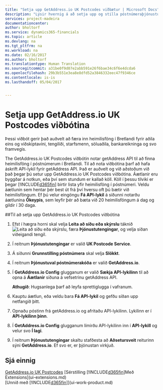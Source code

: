 ```yaml
---
title: "Setja upp GetAddress.io UK Postcodes viðbætur | Microsoft Docs"
description: "Lýsir hvernig á að setja upp og stilla póstnúmeraþjónustu til að flytja inn heimilisföng í Bretlandi"
services: project-madeira
documentationcenter: 
author: bholtorf
ms.service: dynamics365-financials
ms.topic: article
ms.devlang: na
ms.tgt_pltfrm: na
ms.workload: na
ms.date: 02/16/2017
ms.author: bholtorf
ms.translationtype: Human Translation
ms.sourcegitcommit: a31be0f9d07e2abb591e26f6bae34c6f6e4dcda6
ms.openlocfilehash: 29b3b551e3ea8e8dfd52a3846332eec47f9346ce
ms.contentlocale: is-is
ms.lasthandoff: 05/04/2017


---
```

# <a name="set-up-the-getaddressio-uk-postcodes-extension"></a>Setja upp GetAddress.io UK Postcodes viðbótina
Þessi viðbót gerir það auðvelt að færa inn heimilisföng í Bretlandi fyrir aðila eins og viðskiptavini, tengiliði, starfsmenn, söluaðila, bankareikninga og svo framvegis. 

The GetAddress.io UK Postcodes viðbótin notar getAddress API til að finna heimilisföng í póstnúmerum í Bretlandi. Til að nota viðbótina þarf að hafa áskrift API-lykil fyrir getAddress API. Það er auðvelt og við aðstoðum við það þegar þú setur upp GetAddress.io UK Postcodes viðbótina. Áætlanir eru byggðar á notkun, eða því sem stundum er kallað köll. Köll í þessu tilviki er þegar [!INCLUDE[d365fin](includes/d365fin_md.md)] birtir lista yfir heimilisföng í póstnúmeri. Veldu áætlunin sem hentar þér best út frá því hversu oft þú bætir við heimilisföngum. Ef þú velur eingöngu **Fá API-lykil** á síðunni notarðu áætlunina **Ókeypis**, sem leyfir þér að bæta við 20 heimilisföngum á dag og gildir í 30 daga. 

##<a name="to-set-up-the-getaddressio-uk-postcodes-extension"></a>Til að setja upp GetAddress.io UK Postcodes viðbótina 
1. Efst í hægra horni skal velja **Leita að síðu eða skýrslu** táknið ![Leita að síðu eða skýrslu](media/ui-search/search_small.png "Leita að síðu eða skýrslu táknið"), færa **Þjónustutengingar**, og velja síðan viðeigandi tengil.  
2. Í reitnum **Þjónustutengingar** er valið **UK Postcode Service**.
3. Á síðunni **Grunnstilling póstnúmera** skal velja **Slökkt**.
4. Í reitnum **Þjónustuval póstnúmerakóða** er valið **GetAddress.io**.
5. Í **GetAddress.io Config** glugganum er valið **Sækja API-lykilinn** til að opna á **Áætlanir** síðuna á vefsetrinu getAddress API.  

    **Athugið**: Hugsanlega þarf að leyfa sprettiglugga í vafranum.
6. Kauptu áætlun, eða veldu bara **Fá API-lykil** og gefðu síðan upp netfangið þitt.
7. Opnaðu póstinn frá getAddress.io og afritaðu API-lykilinn. Lykilinn er í **API-lykilinn þinn**.
8. Í **GetAddress.io Config** glugganum límirðu API-lykilinn inn í **API-lykill** og velur svo **Í lagi**.
9. Í reitnum **Þjónustutengingar** skaltu stafðesta að **Aðsetursveit** reiturinn sýni **GetAddress.io**. Ef svo er, er þjónustan virkjuð.

## <a name="see-also"></a>Sjá einnig
[GetAddress.io UK Postcodes](ui-extensions-getaddressio.md) [Sérstilling [!INCLUDE[d365fin](includes/d365fin_md.md)]Með Extensions](ui-extensions.md)  
[Unnið með [!INCLUDE[d365fin](includes/d365fin_md.md)]](ui-work-product.md)

